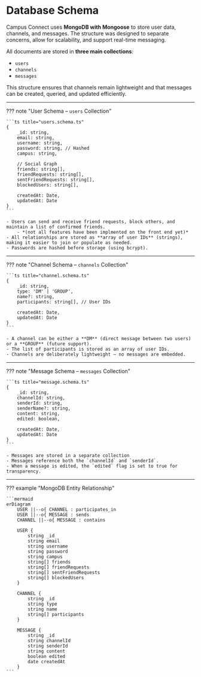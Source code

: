 # Database Schema

Campus Connect uses **MongoDB with Mongoose** to store user data, channels, and messages. The structure was designed to separate concerns, allow for scalability, and support real-time messaging.

All documents are stored in **three main collections**:

- `users`
- `channels`
- `messages`

This structure ensures that channels remain lightweight and that messages can be created, queried, and updated efficiently.

---

??? note "User Schema – `users` Collection"

    ```ts title="users.schema.ts"
    {
        _id: string,
        email: string,
        username: string,
        password: string, // Hashed
        campus: string,

        // Social Graph
        friends: string[],
        friendRequests: string[],
        sentFriendRequests: string[],
        blockedUsers: string[],

        createdAt: Date,
        updatedAt: Date
    }
    ```

    - Users can send and receive friend requests, block others, and maintain a list of confirmed friends.
        - *(not all features have been implmented on the front end yet)*
    - All relationships are stored as **array of user IDs** (strings), making it easier to join or populate as needed.
    - Passwords are hashed before storage (using bcrypt).

---

??? note "Channel Schema – `channels` Collection"

    ```ts title="channel.schema.ts"
    {
        _id: string,
        type: 'DM' | 'GROUP',
        name?: string,
        participants: string[], // User IDs

        createdAt: Date,
        updatedAt: Date
    }
    ```

    - A channel can be either a **DM** (direct message between two users) or a **GROUP** (future support).
    - The list of participants is stored as an array of user IDs.
    - Channels are deliberately lightweight – no messages are embedded.

---

??? note "Message Schema – `messages` Collection"

    ```ts title="message.schema.ts"
    {
        _id: string,
        channelId: string,
        senderId: string,
        senderName?: string,
        content: string,
        edited: boolean,

        createdAt: Date,
        updatedAt: Date
    }
    ```

    - Messages are stored in a separate collection 
    - Messages reference both the `channelId` and `senderId`.
    - When a message is edited, the `edited` flag is set to true for transparency.

---

??? example "MongoDB Entity Relationship"

    ```mermaid
    erDiagram
        USER ||--o{ CHANNEL : participates_in
        USER ||--o{ MESSAGE : sends
        CHANNEL ||--o{ MESSAGE : contains

        USER {
            string _id
            string email
            string username
            string password
            string campus
            string[] friends
            string[] friendRequests
            string[] sentFriendRequests
            string[] blockedUsers
        }

        CHANNEL {
            string _id
            string type
            string name
            string[] participants
        }

        MESSAGE {
            string _id
            string channelId
            string senderId
            string content
            boolean edited
            date createdAt
        }
    ```
